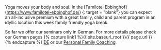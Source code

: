 Yoga moves your body and soul. In the [Familotel Ebbinghof] (https://www.familotel-ebbinghof.de/) {: target = "blank"} you can expect an all-inclusive premium with a great family, child and parent program in an idyllic location this week family friendly yoga break.

So far we offer our seminars only in German. For more details please check our German pages {% capture link1 %}{{ site.baseurl_root }}{{ page.url }}{% endcapture %}
<a class="btn-floating center red darken-1 waves-effect waves-default" href="{{ link1 }}" >DE</a> or our [Personal Family Coaching](/en/personalfamilycoach/).
